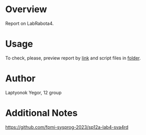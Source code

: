 # Overview

Report on LabRabota4.

# Usage

To check, please, preview report by [link](https://docs.google.com/document/d/1rc7R1cST32QhPl2bx8O6tgybuK5ThsRt/edit?usp=sharing&ouid=106581075595979054081&rtpof=true&sd=true) and script files in [folder](/labrabota4).

# Author

Laptyonok Yegor, 12 group

# Additional Notes

https://github.com/fpmi-sysprog-2023/sp12a-lab4-sva4rd


